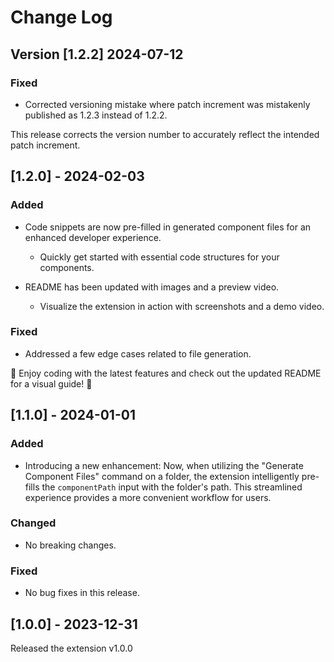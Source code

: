 # Change Log

## Version [1.2.2] 2024-07-12

### Fixed

- Corrected versioning mistake where patch increment was mistakenly published as 1.2.3 instead of 1.2.2.

This release corrects the version number to accurately reflect the intended patch increment.

## [1.2.0] - 2024-02-03

### Added

- Code snippets are now pre-filled in generated component files for an enhanced developer experience.

  - Quickly get started with essential code structures for your components.
    <br>

- README has been updated with images and a preview video.
  - Visualize the extension in action with screenshots and a demo video.

### Fixed

- Addressed a few edge cases related to file generation.

🚀 Enjoy coding with the latest features and check out the updated README for a visual guide! 🚀

## [1.1.0] - 2024-01-01

### Added

- Introducing a new enhancement: Now, when utilizing the "Generate Component Files" command on a folder, the extension intelligently pre-fills the `componentPath` input with the folder's path. This streamlined experience provides a more convenient workflow for users.

### Changed

- No breaking changes.

### Fixed

- No bug fixes in this release.

## [1.0.0] - 2023-12-31

Released the extension v1.0.0
